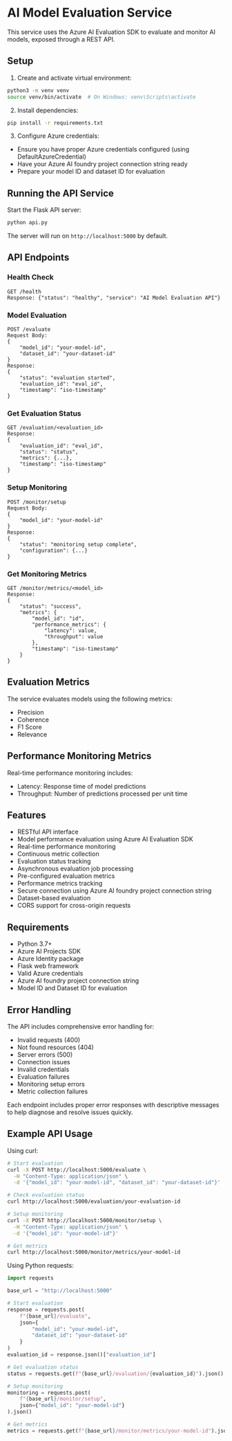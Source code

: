 # AI Model Evaluation Service

This service uses the Azure AI Evaluation SDK to evaluate and monitor AI models, exposed through a REST API.

## Setup

1. Create and activate virtual environment:
```bash
python3 -m venv venv
source venv/bin/activate  # On Windows: venv\Scripts\activate
```

2. Install dependencies:
```bash
pip install -r requirements.txt
```

3. Configure Azure credentials:
- Ensure you have proper Azure credentials configured (using DefaultAzureCredential)
- Have your Azure AI foundry project connection string ready
- Prepare your model ID and dataset ID for evaluation

## Running the API Service

Start the Flask API server:
```bash
python api.py
```

The server will run on `http://localhost:5000` by default.

## API Endpoints

### Health Check
```
GET /health
Response: {"status": "healthy", "service": "AI Model Evaluation API"}
```

### Model Evaluation
```
POST /evaluate
Request Body:
{
    "model_id": "your-model-id",
    "dataset_id": "your-dataset-id"
}
Response:
{
    "status": "evaluation started",
    "evaluation_id": "eval_id",
    "timestamp": "iso-timestamp"
}
```

### Get Evaluation Status
```
GET /evaluation/<evaluation_id>
Response:
{
    "evaluation_id": "eval_id",
    "status": "status",
    "metrics": {...},
    "timestamp": "iso-timestamp"
}
```

### Setup Monitoring
```
POST /monitor/setup
Request Body:
{
    "model_id": "your-model-id"
}
Response:
{
    "status": "monitoring setup complete",
    "configuration": {...}
}
```

### Get Monitoring Metrics
```
GET /monitor/metrics/<model_id>
Response:
{
    "status": "success",
    "metrics": {
        "model_id": "id",
        "performance_metrics": {
            "latency": value,
            "throughput": value
        },
        "timestamp": "iso-timestamp"
    }
}
```

## Evaluation Metrics

The service evaluates models using the following metrics:
- Precision
- Coherence
- F1 Score
- Relevance

## Performance Monitoring Metrics

Real-time performance monitoring includes:
- Latency: Response time of model predictions
- Throughput: Number of predictions processed per unit time

## Features

- RESTful API interface
- Model performance evaluation using Azure AI Evaluation SDK
- Real-time performance monitoring
- Continuous metric collection
- Evaluation status tracking
- Asynchronous evaluation job processing
- Pre-configured evaluation metrics
- Performance metrics tracking
- Secure connection using Azure AI foundry project connection string
- Dataset-based evaluation
- CORS support for cross-origin requests

## Requirements

- Python 3.7+
- Azure AI Projects SDK
- Azure Identity package
- Flask web framework
- Valid Azure credentials
- Azure AI foundry project connection string
- Model ID and Dataset ID for evaluation

## Error Handling

The API includes comprehensive error handling for:
- Invalid requests (400)
- Not found resources (404)
- Server errors (500)
- Connection issues
- Invalid credentials
- Evaluation failures
- Monitoring setup errors
- Metric collection failures

Each endpoint includes proper error responses with descriptive messages to help diagnose and resolve issues quickly.

## Example API Usage

Using curl:
```bash
# Start evaluation
curl -X POST http://localhost:5000/evaluate \
  -H "Content-Type: application/json" \
  -d '{"model_id": "your-model-id", "dataset_id": "your-dataset-id"}'

# Check evaluation status
curl http://localhost:5000/evaluation/your-evaluation-id

# Setup monitoring
curl -X POST http://localhost:5000/monitor/setup \
  -H "Content-Type: application/json" \
  -d '{"model_id": "your-model-id"}'

# Get metrics
curl http://localhost:5000/monitor/metrics/your-model-id
```

Using Python requests:
```python
import requests

base_url = "http://localhost:5000"

# Start evaluation
response = requests.post(
    f"{base_url}/evaluate",
    json={
        "model_id": "your-model-id",
        "dataset_id": "your-dataset-id"
    }
)
evaluation_id = response.json()["evaluation_id"]

# Get evaluation status
status = requests.get(f"{base_url}/evaluation/{evaluation_id}").json()

# Setup monitoring
monitoring = requests.post(
    f"{base_url}/monitor/setup",
    json={"model_id": "your-model-id"}
).json()

# Get metrics
metrics = requests.get(f"{base_url}/monitor/metrics/your-model-id").json()
